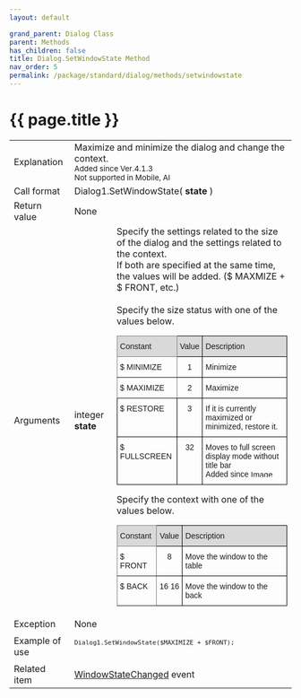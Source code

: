 ```yaml
---
layout: default

grand_parent: Dialog Class
parent: Methods
has_children: false
title: Dialog.SetWindowState Method
nav_order: 5
permalink: /package/standard/dialog/methods/setwindowstate
---
```

# {{ page.title }}

<table>
  <tr>
    <td>Explanation</td>
    <td colspan="2">Maximize and minimize the dialog and change the context.<br><small>Added since Ver.4.1.3<br>Not supported in Mobile, AI</small></td>
  </tr>
  <tr>
    <td>Call format</td>
    <td colspan="2">Dialog1.SetWindowState( <b>state</b> )</td>
  </tr>
  <tr>
    <td>Return value</td>
    <td colspan="2">None</td>
  </tr>  
  <tr>
    <td>Arguments</td>
    <td>integer <b>state</b></td>
    <td>Specify the settings related to the size of the dialog and the settings related to the context.<br>If both are specified at the same time, the values will be added. ($ MAXMIZE + $ FRONT, etc.)<br><br>Specify the size status with one of the values ​​below.
        <style type="text/css">
.tg  {border-collapse:collapse;border-spacing:0;}
.tg td{border-color:black;border-style:solid;border-width:1px;font-family:Arial, sans-serif;font-size:14px;
  overflow:hidden;padding:10px 5px;word-break:normal;}
.tg th{border-color:black;border-style:solid;border-width:1px;font-family:Arial, sans-serif;font-size:14px;
  font-weight:normal;overflow:hidden;padding:10px 5px;word-break:normal;}
.tg .tg-baqh{text-align:center;vertical-align:top}
.tg .tg-kg9c{background-color:#D9D9D9;border-color:inherit;text-align:left;vertical-align:top}
.tg .tg-xt05{background-color:#D9D9D9;text-align:left;vertical-align:top}
.tg .tg-2m49{background-color:#D9D9D9;text-align:center;vertical-align:top}
.tg .tg-0pky{border-color:inherit;text-align:left;vertical-align:top}
.tg .tg-0lax{text-align:left;vertical-align:top}
</style>
 <table class="tg">
  <thead>
     <tr>
     <th class="tg-kg9c">Constant</th>
     <th class="tg-2m49">Value</th>
     <th class="tg-xt05">Description</th>
     </tr>
  </thead>
  <tbody>
     <tr>
     <td class="tg-0pky">$ MINIMIZE</td>
     <td class="tg-baqh">1</td>
     <td class="tg-0lax">Minimize</td>
     </tr>
     <tr>
     <td class="tg-0pky">$ MAXIMIZE</td>
     <td class="tg-baqh">2</td>
     <td class="tg-0lax">Maximize</td>
     </tr>
     <tr>
     <td class="tg-0lax">$ RESTORE</td>
     <td class="tg-baqh">3</td>
     <td class="tg-0lax">If it is currently maximized or minimized,  restore it.</td>
     </tr>
     <tr>
     <td class="tg-0lax">$ FULLSCREEN</td>
     <td class="tg-baqh">32</td>
     <td class="tg-0lax">Moves to full screen display mode without title bar<br>Added since <img src="https://biz-collections.com/support/webpages/html/onlinemanual/browser/crs/ver_images/ver-add502.gif" alt="Image" width="50" height="12"></td>
     </tr>
   </tbody>
  </table>


   Specify the context with one of the values ​​below.
    <style type="text/css">
.tg  {border-collapse:collapse;border-spacing:0;}
.tg td{border-color:black;border-style:solid;border-width:1px;font-family:Arial, sans-serif;font-size:14px;
  overflow:hidden;padding:10px 5px;word-break:normal;}
.tg th{border-color:black;border-style:solid;border-width:1px;font-family:Arial, sans-serif;font-size:14px;
  font-weight:normal;overflow:hidden;padding:10px 5px;word-break:normal;}
.tg .tg-baqh{text-align:center;vertical-align:top}
.tg .tg-kg9c{background-color:#D9D9D9;border-color:inherit;text-align:left;vertical-align:top}
.tg .tg-xt05{background-color:#D9D9D9;text-align:left;vertical-align:top}
.tg .tg-2m49{background-color:#D9D9D9;text-align:center;vertical-align:top}
.tg .tg-0pky{border-color:inherit;text-align:left;vertical-align:top}
.tg .tg-0lax{text-align:left;vertical-align:top}
</style>
<table class="tg">
<thead>
  <tr>
    <th class="tg-kg9c">Constant</th>
    <th class="tg-2m49">Value</th>
    <th class="tg-xt05">Description</th>
  </tr>
</thead>
<tbody>
  <tr>
    <td class="tg-0pky">$ FRONT</td>
    <td class="tg-baqh">8</td>
    <td class="tg-0lax">Move the window to the table</td>
  </tr>
  <tr>
    <td class="tg-0pky">$ BACK</td>
    <td class="tg-baqh">16 16</td>
    <td class="tg-0lax">Move the window to the back</td>
  </tr>
</tbody>
</table>
    </td>
  </tr>
  <tr>
    <td>Exception</td>
    <td colspan="2">None</td>
  </tr>
  <tr>
    <td>Example of use</td>
    <td colspan="2"><code><pre>
Dialog1.SetWindowState($MAXIMIZE + $FRONT);
    </pre></code></td>
  </tr>
  <tr>
    <td>Related item</td>
    <td colspan="2"><a href="/package/standard/dialog/events/windowstatechanged">WindowStateChanged</a> event</td>
  </tr>
</table>